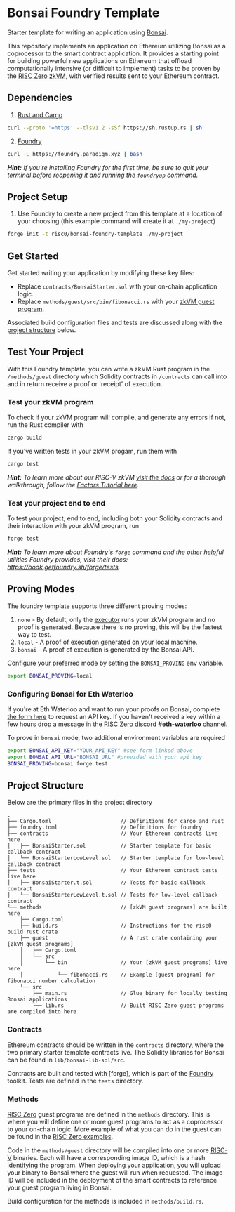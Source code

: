 # Bonsai Foundry Template

Starter template for writing an application using [Bonsai].

This repository implements an application on Ethereum utilizing Bonsai as a coprocessor to the smart contract application.
It provides a starting point for building powerful new applications on Ethereum that offload computationally intensive
(or difficult to implement) tasks to be proven by the [RISC Zero] [zkVM], with verified results sent to your Ethereum contract.

## Dependencies

1. [Rust and Cargo](https://rustup.rs)
```bash
curl --proto '=https' --tlsv1.2 -sSf https://sh.rustup.rs | sh
```
2. [Foundry](https://getfoundry.sh/)
```bash
curl -L https://foundry.paradigm.xyz | bash
```

***Hint:*** *If you're installing Foundry for the first time, be sure to quit your terminal before reopening it and running the `foundryup` command.*

## Project Setup
1. Use Foundry to create a new project from this template at a location of your choosing (this example command will create it at `./my-project`) 

```bash
forge init -t risc0/bonsai-foundry-template ./my-project
```

## Get Started

Get started writing your application by modifying these key files:

* Replace `contracts/BonsaiStarter.sol` with your on-chain application logic.
* Replace `methods/guest/src/bin/fibonacci.rs` with your [zkVM guest program].

Associated build configuration files and tests are discussed along with the [project structure](#project-structure) below.

## Test Your Project
With this Foundry template, you can write a zkVM Rust program in the `/methods/guest` directory which Solidity contracts in  `/contracts` can call into and in return receive a proof or 'receipt' of execution.
### Test your zkVM program
To check if your zkVM program will compile, and generate any errors if not, run the Rust compiler with

```bash
cargo build
```

If you've written tests in your zkVM progam, run them with
```bash
cargo test
```
***Hint:*** *To learn more about our RISC-V zkVM [visit the docs](https://dev.risczero.com/zkvm) or for a thorough walkthrough, follow the [Factors Tutorial here](https://github.com/risc0/risc0/tree/main/examples/factors#tutorial).*

### Test your project end to end
To test your project, end to end, including both your Solidity contracts and their interaction with your zkVM program, run

```bash
forge test
```

***Hint:*** *To learn more about Foundry's `forge` command and the other helpful utilities Foundry provides, visit their docs: https://book.getfoundry.sh/forge/tests.*

## Proving Modes
The foundry template supports three different proving modes:
1. `none` - By default, only the [executor](https://www.dev.risczero.com/docs/terminology#executor) runs your zkVM program and no proof is generated. Because there is no proving, this will be the fastest way to test. 
2. `local` - A proof of execution generated on your local machine. 
3. `bonsai` - A proof of execution is generated by the Bonsai API. 

Configure your preferred mode by setting the `BONSAI_PROVING` env variable.
```bash
export BONSAI_PROVING=local
```

### Configuring Bonsai for Eth Waterloo
If you're at Eth Waterloo and want to run your proofs on Bonsai, complete [the form here](https://forms.gle/Ships93xqY4c8zA37) to request an API key. If you haven't received a key within a few hours drop a message in the [RISC Zero discord](https://discord.gg/risczero) **#eth-waterloo** channel.

To prove in `bonsai` mode, two additional environment variables are required
```bash
export BONSAI_API_KEY="YOUR_API_KEY" #see form linked above
export BONSAI_API_URL="BONSAI_URL" #provided with your api key
BONSAI_PROVING=bonsai forge test
```

## Project Structure

Below are the primary files in the project directory

```text
.
├── Cargo.toml                      // Definitions for cargo and rust
├── foundry.toml                    // Definitions for foundry
├── contracts                       // Your Ethereum contracts live here
│   ├── BonsaiStarter.sol           // Starter template for basic callback contract
│   └── BonsaiStarterLowLevel.sol   // Starter template for low-level callback contract
├── tests                           // Your Ethereum contract tests live here
│   ├── BonsaiStarter.t.sol         // Tests for basic callback contract
│   └── BonsaiStarterLowLevel.t.sol // Tests for low-level callback contract
└── methods                         // [zkVM guest programs] are built here
    ├── Cargo.toml
    ├── build.rs                    // Instructions for the risc0-build rust crate
    ├── guest                       // A rust crate containing your [zkVM guest programs]
    │   ├── Cargo.toml
    │   └── src
    │       └── bin                 // Your [zkVM guest programs] live here
    │           └── fibonacci.rs    // Example [guest program] for fibonacci number calculation
    └── src
        ├── main.rs                 // Glue binary for locally testing Bonsai applications
        └── lib.rs                  // Built RISC Zero guest programs are compiled into here
```

### Contracts

Ethereum contracts should be written in the `contracts` directory, where the two primary starter template contracts live.
The Solidity libraries for Bonsai can be found in `lib/bonsai-lib-sol/src`.

Contracts are built and tested with [forge], which is part of the [Foundry] toolkit.
Tests are defined in the `tests` directory.

### Methods

[RISC Zero] guest programs are defined in the `methods` directory.
This is where you will define one or more guest programs to act as a coprocessor to your on-chain logic.
More example of what you can do in the guest can be found in the [RISC Zero examples].

Code in the `methods/guest` directory will be compiled into one or more [RISC-V] binaries.
Each will have a corresponding image ID, which is a hash identifying the program.
When deploying your application, you will upload your binary to Bonsai where the guest will run when requested.
The image ID will be included in the deployment of the smart contracts to reference your guest program living in Bonsai.

Build configuration for the methods is included in `methods/build.rs`.

[Bonsai]: https://dev.bonsai.xyz/
[RISC Zero]: https://www.risczero.com/
[RISC Zero examples]: https://github.com/risc0/risc0/tree/main/examples
[RISC-V]: https://www.risczero.com/docs/reference-docs/about-risc-v
[Foundry]: https://getfoundry.sh/
[zkVM]: https://www.dev.risczero.com/terminology#zero-knowledge-virtual-machine-zkvm
[zkVM guest program]: https://www.dev.risczero.com/terminology#guest-program
[zkVM guest programs]: https://www.dev.risczero.com/terminology#guest-program
[guest program]: https://www.dev.risczero.com/terminology#guest-program
[proof]: https://www.dev.risczero.com/terminology#validity-proof
